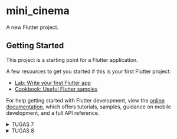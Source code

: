 # mini_cinema

A new Flutter project.

## Getting Started

This project is a starting point for a Flutter application.

A few resources to get you started if this is your first Flutter project:

- [Lab: Write your first Flutter app](https://docs.flutter.dev/get-started/codelab)
- [Cookbook: Useful Flutter samples](https://docs.flutter.dev/cookbook)

For help getting started with Flutter development, view the
[online documentation](https://docs.flutter.dev/), which offers tutorials,
samples, guidance on mobile development, and a full API reference.

<details>
<summary>TUGAS 7</summary>

<h1>Perbedaan Stateless dan Stateful Widget dalam Pengembangan Aplikasi Flutter</h1>

Perbedaan utama antara stateless dan stateful widget di Flutter adalah `Stateless Widget` merupakan widget yang tidak akan pernah berubah (widget statis). Stateless Widget merupakan widget yang di-build hanya dengan konfigurasi yang telah diinisiasi sejak awal. Sebaliknya, `Stateful Widget` merupakan widget yang dapat berubah-ubah secara dinamis. Ini berarti widget ini dapat merubah tampilannya sesuai response dari events yang dipicu baik dari interaksi user maupun adanya variabel atau nilai baru yang didapat.

<h1>Widget yang Digunakan untuk Menyelesaikan Tugas 7 serta Fungsi</h1>

- `MyApp`: Widget yang merupakan root dari aplikasi Flutter. Widget ini mengembalikan sebuah `MaterialApp` yang menyediakan fitur-fitur dasar dari Material Design, seperti tema, navigasi, dan gesture.
- `MyHomePage`: Widget yang merupakan halaman utama dari aplikasi. Widget ini mengembalikan sebuah `Scaffold` yang menyediakan struktur layout dasar untuk aplikasi, seperti app bar, body, dan floating action button.
- `SingleChildScrollView`: Widget yang menyediakan kemampuan untuk melakukan scroll pada konten yang melebihi ukuran layar. Widget ini membungkus `Padding` yang berisi `Column`.
- `Padding`: Widget yang memberikan jarak antara widget dengan widget lainnya. Widget ini digunakan untuk memberikan jarak antara tepi layar dengan konten, serta antara judul dengan grid layout.
- `Column`: Widget yang menampilkan widget-widget lainnya secara vertikal. Widget ini digunakan untuk menampilkan judul dan grid layout.
- `Text`: Widget yang menampilkan teks dengan berbagai atribut, seperti alignment, style, dan font. Widget ini digunakan untuk menampilkan judul "Pony Pocket".
- `GridView.count`: Widget yang menampilkan widget-widget lainnya dalam bentuk grid dengan jumlah kolom yang ditentukan. Widget ini digunakan untuk menampilkan tiga tombol sederhana dengan ikon dan teks.
- `ShopCard`: Widget yang menampilkan sebuah `Material` dengan `InkWell` dan `Container`. Widget ini digunakan untuk menampilkan setiap item pada grid layout dengan warna, ikon, dan teks yang sesuai.
- `Material`: Widget yang memberikan efek visual Material Design pada widget lainnya, seperti elevasi, warna, dan bentuk. Widget ini digunakan untuk memberikan warna pada setiap item pada grid layout.
- `InkWell`: Widget yang memberikan efek visual dan gesture pada widget lainnya, seperti splash dan highlight. Widget ini digunakan untuk memberikan respons ketika setiap item pada grid layout ditekan.
- `Container`: Widget yang menyediakan berbagai kemampuan untuk mengatur widget lainnya, seperti padding, alignment, dan decoration. Widget ini digunakan untuk menampilkan ikon dan teks pada setiap item pada grid layout.
- `Center`: Widget yang menempatkan widget lainnya di tengah-tengah. Widget ini digunakan untuk menempatkan `Column` yang berisi ikon dan teks pada setiap item pada grid layout.
- `Icon`: Widget yang menampilkan ikon dengan berbagai atribut, seperti warna, ukuran, dan jenis. Widget ini digunakan untuk menampilkan ikon pada setiap item pada grid layout.

<h1>Step-by-Step Mengimplementasikan Tugas</h1>

Langkah pertama, saya membuat direktori `mini_cinema` untuk menyimpan proyek flutter. Selanjutnya, saya generate proyek flutter baru dengan command `flutter create mini_cinema`. Setelah itu, saya membuat file baru bernama `menu.dart` pada `mini_cinema/lib` dan melakukan import package `import 'package:flutter/material.dart';`. Dari file `main.dart` saya memindahkan `class MyHomePage` dan `class _MyHomePageState` ke file `menu.dart`. Selanjutnya, saya menambahkan import `import 'package:mini_cinema/menu.dart';`.

Setelah itu, saya mengubah sifat widget halaman menu menjadi stateless. Pada file `main.dart`, saya mengganti `home: const MyHomePage(title: 'Flutter Demo Home Page')` menjadi `home: MyHomePage()`. Selanjutnya, pada `menu.dart` saya mengubah sifat widget halaman dari stateful menjadi stateless dan menambahkan widget-widget seperti teks dan card sebagai berikut.

```dart
import 'package:flutter/material.dart';

class MyHomePage extends StatelessWidget {
    MyHomePage({Key? key}) : super(key: key);
    final List<ShopItem> items = [
    ShopItem("Lihat Item", Icons.checklist, Color.fromARGB(255, 246, 141, 134)),
    ShopItem("Tambah Item", Icons.add_shopping_cart, Color.fromARGB(255, 229, 126, 103)),
    ShopItem("Logout", Icons.logout, Color.fromARGB(255, 184, 121, 113)),
];

    @override
    Widget build(BuildContext context) {
      return Scaffold(
            appBar: AppBar(
              title: const Text(
                'Mini Cinema',
              ),
            ),
            body: SingleChildScrollView(
              // Widget wrapper yang dapat discroll
              child: Padding(
                padding: const EdgeInsets.all(10.0), // Set padding dari halaman
                child: Column(
                  // Widget untuk menampilkan children secara vertikal
                  children: <Widget>[
                    const Padding(
                      padding: EdgeInsets.only(top: 10.0, bottom: 10.0),
                      // Widget Text untuk menampilkan tulisan dengan alignment center dan style yang sesuai
                      child: Text(
                        'Mini Cinema', // Text yang menandakan toko
                        textAlign: TextAlign.center,
                        style: TextStyle(
                          fontSize: 30,
                          fontWeight: FontWeight.bold,
                        ),
                      ),
                    ),
                    // Grid layout
                    GridView.count(
                      // Container pada card kita.
                      primary: true,
                      padding: const EdgeInsets.all(20),
                      crossAxisSpacing: 10,
                      mainAxisSpacing: 10,
                      crossAxisCount: 3,
                      shrinkWrap: true,
                      children: items.map((ShopItem item) {
                        // Iterasi untuk setiap item
                        return ShopCard(item);
                      }).toList(),
                    ),
                  ],
                ),
              ),
            ),
          );
        }
      }

      class ShopItem {
        final String name;
        final IconData icon;
        final Color color;
        ShopItem(this.name, this.icon, this.color);
      }

      class ShopCard extends StatelessWidget {
        final ShopItem item;

        const ShopCard(this.item, {super.key}); // Constructor

        @override
        Widget build(BuildContext context) {
          return Material(
            color: item.color,
            child: InkWell(
              // Area responsive terhadap sentuhan
              onTap: () {
                // Memunculkan SnackBar ketika diklik
                ScaffoldMessenger.of(context)
                  ..hideCurrentSnackBar()
                  ..showSnackBar(SnackBar(
                      content: Text("Kamu telah menekan tombol ${item.name}!")));
              },
              child: Container(
                // Container untuk menyimpan Icon dan Text
                padding: const EdgeInsets.all(8),
                child: Center(
                  child: Column(
                    mainAxisAlignment: MainAxisAlignment.center,
                    children: [
                      Icon(
                        item.icon,
                        color: Colors.white,
                        size: 30.0,
                      ),
                      const Padding(padding: EdgeInsets.all(3)),
                      Text(
                        item.name,
                        textAlign: TextAlign.center,
                        style: const TextStyle(color: Colors.white),
                      ),
                    ],
                  ),
                ),
              ),
            ),
          );
        }
      }
```

<h2>Bonus</h2>
Mengimplementasikan warna-warna yang berbeda untuk setiap tombol (Lihat Item, Tambah Item, dan Logout).

[![Screenshot-2023-11-08-at-09-13-15.png](https://i.ibb.co/zPwpZWB/Screenshot-2023-11-08-at-09-13-15.png)](https://ibb.co/KVHdWcf)

</details>


<details>
<summary>TUGAS 8</summary>

<h1>Perbedaan Navigator.push() dan Navigator.pushReplacement() beserta Contoh</h1>

Perbedaan utama antara Navigator.push() dan Navigator.pushReplacement() terletak pada pengelolaan stack route yang dikelola oleh Navigator dalam Flutter. `Navigator.push()` menambahkan suatu route ke dalam stack route yang dikelola oleh Navigator. Route yang ditambahkan akan berada di atas stack, sehingga menjadi route yang sedang ditampilkan kepada pengguna. Stack akan terus bertambah seiring pengguna menavigasi ke route baru. Sementara, `Navigator.pushReplacement()` menghapus route yang sedang ditampilkan kepada pengguna dan menggantinya dengan suatu route baru. Aplikasi berpindah dari route yang sedang ditampilkan ke route yang diberikan. Route lama pada atas stack digantikan secara langsung oleh route baru tanpa mengubah kondisi elemen stack yang berada di bawahnya.

Contoh penggunaan bergantung pada kebutuhan aplikasi dan alur navigasi yang diinginkan.
Contoh `Navigator.push()` :
```java
    if (item.name == "Add Item") {
        Navigator.push(context,
            MaterialPageRoute(builder: (context) => const ShopFormPage()));
    }
```
Contoh `Navigator.pushReplacement()` :
```java
    onTap: () {
        Navigator.pushReplacement(
        context,
        MaterialPageRoute(
            builder: (context) => MyHomePage(),
        ));
    },
```

<h1>Layout Widget pada Flutter dan Konteks Penggunaannya</h1>

`Single-child layout widgets`
- Align : Mengatur posisi dan ukuran child dalam parent widget, cocok untuk menempatkan widget dengan parameter seperti alignment.
- Center : Memusatkan child di tengah parent widget, digunakan untuk memusatkan widget child.
- Container : Menyatukan widget-widget untuk penempatan dan penentuan ukuran, ideal untuk mengelola ukuran, dekorasi, dan penataan widget.
- Padding : Menambahkan jarak tepi pada child sesuai dengan padding yang diberikan, berguna untuk memberikan ruang kosong di sekitar child widget.
- Baseline : Menempatkan child berdasarkan garis dasar (baseline) dari child tersebut, berguna untuk mengatur posisi elemen berdasarkan baseline.

`Multi-child layout widgets`
- Column : Menyusun daftar child widget secara vertikal, digunakan untuk menyusun widget dalam kolom.
- Row : Menyusun daftar child widget secara horizontal, berguna untuk menyusun widget dalam baris.
- Stack : Menumpuk beberapa child di atas satu sama lain, digunakan untuk menata widget secara tumpukan.
- ListView : Daftar linier yang dapat di-scroll, ideal untuk menampilkan daftar item panjang.
- Table : Menampilkan widget dalam bentuk baris dan kolom, berguna untuk menyusun widget dalam tata letak tabel.

` Sliver widgets`
- CupertinoSliverNavigationBar : Navigation bar gaya iOS dengan judul besar, digunakan untuk membuat navigation bar iOS khusus.
- CustomScrollView : ScrollView dengan efek scroll kustom, ideal untuk menciptakan efek scroll yang disesuaikan dan kompleks.
- SliverAppBar : App bar desain material yang terintegrasi dengan CustomScrollView, digunakan untuk membuat app bar berinteraksi dengan efek scroll kustom.

<h1>Elemen Input pada Form yang dipakai pada Tugas 7</h1>

Pada tugas ini, saya menggunakan elemen input berupa `TextFormField` untuk nama item (String), jumlah (int), dan deskripsi (String). Setiap elemen input memiliki fungsi onChanged untuk meng-update variabel terkait saat terjadi perubahan, serta validator untuk memastikan input tidak kosong dan sesuai dengan format yang diinginkan. Selain itu, saya juga menggunakan widget `Form`  sebagai wadah bagi beberapa input field widget.

<h1>Penerapan Clean Architecture pada Aplikasi Flutter</h1>

Penerapan `Clean Architecture` pada aplikasi Flutter melibatkan organisasi proyek menjadi beberapa modul yang sesuai dengan prinsip Clean Architecture. Berikut adalah langkah-langkah umum untuk menerapkan Clean Architecture pada aplikasi Flutter :
- Modularisasi : Membagi proyek menjadi modul terpisah untuk Lapisan Data, Lapisan Presentasi, dan Lapisan Domain guna mempermudah pemeliharaan dan pengembangan.
- Lapisan Data : Implementasikan sumber data dan gunakan pola Repository untuk mengelola akses data tanpa ketergantungan pada lapisan presentasi atau domain.
- Lapisan Domain : Definisikan entities dan use cases yang mencakup logika bisnis inti aplikasi, tanpa tergantung pada lapisan presentasi atau data.
- Lapisan Presentasi : Terapkan state management dan UI di lapisan presentasi, yang hanya bergantung pada lapisan domain untuk menjembatani antara UI dan logika bisnis.
- Dependency Injection : Gunakan Dependency Injection untuk mengelola ketergantungan antar modul dan menyediakan fleksibilitas dalam penggantian implementasi.
- Unit Test : Implementasikan unit test untuk setiap use case di lapisan domain untuk memastikan kestabilan dan kebenaran logika bisnis.
- Integrasi dengan Framework: Hubungkan lapisan presentasi dengan Flutter, fokus pada tampilan dan interaksi pengguna, tanpa mencampuradukkan logika bisnis.
- Penggunaan Libraries: Pertimbangkan penggunaan library eksternal yang mendukung prinsip Clean Architecture, seperti Dio untuk akses HTTP atau Moor untuk database lokal, untuk memperkuat implementasi tanpa mengorbankan struktur modular.

<h1>Step-by-Step Mengimplementasikan Tugas</h1>
<h2>Membuat Halaman Formulir Tambah Item Baru dan Elemen Input</h2>

Langkah pertama yang saya lakukan yaitu membuat berkas baru bernama `minicinema_form.dart` dalam direktori screens. Selanjutnya saya membuat variabel `_formKey` dan menambahkannya ke dalam atribut key milik widget Form yang akan berfungsi sebagai handler dari form state, validasi form, dan penyimpanan form. Kemudian, saya implementasikan elemen input berupa `TextFormField` untuk menerima input nama item, jumlah, dan deskripsi. Untuk mengatur tata letak elemen input dan validasi input serta tampilkan pesan kesalahan jika tidak valid, digunakan `Padding` dan `Column`.

```dart
import 'package:flutter/material.dart';
import 'package:mini_cinema/widgets/left_drawer.dart';
import 'package:mini_cinema/widgets/minicinema_card.dart';

List<Items> items = [];

class ShopFormPage extends StatefulWidget {
    const ShopFormPage({super.key});

    @override
    State<ShopFormPage> createState() => _ShopFormPageState();
}

class _ShopFormPageState extends State<ShopFormPage> {
  final _formKey = GlobalKey<FormState>();
  String _name = "";
  int _amount = 0;
  String _description = "";

    @override
    Widget build(BuildContext context) {
      return Scaffold(
        appBar: AppBar(
          title: const Center(
            child: Text(
              'Add Item Form',
            ),
          ),
          backgroundColor: const Color.fromARGB(255, 170, 71, 68),
          foregroundColor: Colors.white,
        ),
        // TODO: Tambahkan drawer yang sudah dibuat di sini
        drawer: const LeftDrawer(),
        body: Form(
          key: _formKey,
          child: SingleChildScrollView(
            child: Column(
              
              crossAxisAlignment: CrossAxisAlignment.start,
              children: [
                Padding(
                  padding: const EdgeInsets.all(8.0),
                  child: TextFormField(
                    decoration: InputDecoration(
                      hintText: "Item Name",
                      labelText: "Item Name",
                      border: OutlineInputBorder(
                        borderRadius: BorderRadius.circular(5.0),
                      ),
                    ),
                    onChanged: (String? value) {
                      setState(() {
                        _name = value!;
                      });
                    },
                    validator: (String? value) {
                      if (value == null || value.isEmpty) {
                        return "Name cannot be empty!";
                      }
                      return null;
                    },
                  ),
                ),
                Padding(
                  padding: const EdgeInsets.all(8.0),
                  child: TextFormField(
                    decoration: InputDecoration(
                      hintText: "Amount",
                      labelText: "Amount",
                      border: OutlineInputBorder(
                        borderRadius: BorderRadius.circular(5.0),
                      ),
                    ),
                    // TODO: Tambahkan variabel yang sesuai
                    onChanged: (String? value) {
                      setState(() {
                        _amount = int.parse(value!);
                      });
                    },
                    validator: (String? value) {
                      if (value == null || value.isEmpty) {
                        return "Amount cannot be empty!";
                      }
                      if (int.tryParse(value) == null) {
                        return "Amount must be number!";
                      }
                      return null;
                    },
                  ),
                ),
                Padding(
                  padding: const EdgeInsets.all(8.0),
                  child: TextFormField(
                    decoration: InputDecoration(
                      hintText: "Description",
                      labelText: "Description",
                      border: OutlineInputBorder(
                        borderRadius: BorderRadius.circular(5.0),
                      ),
                    ),
                    onChanged: (String? value) {
                      setState(() {
                        // TODO: Tambahkan variabel yang sesuai
                        _description = value!;
                      });
                    },
                    validator: (String? value) {
                      if (value == null || value.isEmpty) {
                        return "Description cannot be empty!";
                      }
                      return null;
                    },
                  ),
                ),
                Align(
                  alignment: Alignment.bottomCenter,
                  child: Padding(
                    padding: const EdgeInsets.all(8.0),
                    child: ElevatedButton(
                      style: ButtonStyle(
                        backgroundColor:
                            MaterialStateProperty.all(const Color.fromARGB(255, 181, 65, 63)),
                      ),
                      onPressed: () {
                        
                        if (_formKey.currentState!.validate()) {

                        items.add(Items(
                          name: _name,
                          amount: _amount,
                          description: _description,
                        ));

                          showDialog(
                            context: context,
                            builder: (context) {
                              return AlertDialog(
                                title: const Text('Item successfully saved'),
                                content: SingleChildScrollView(
                                  child: Column(
                                    crossAxisAlignment:
                                        CrossAxisAlignment.start,
                                    children: [
                                      // TODO: Munculkan value-value lainnya
                                      Text('Name: $_name'),
                                      Text('Amount: $_amount'),
                                      Text('Description: $_description'),
                                    ],
                                  ),
                                ),
                                actions: [
                                  TextButton(
                                    child: const Text('OK'),
                                    onPressed: () {
                                      Navigator.pop(context);
                                    },
                                  ),
                                ],
                              );
                            },
                          );
                           _formKey.currentState!.reset();
                        }
            
                      },
                      child: const Text(
                        "Save",
                        style: TextStyle(color: Colors.white),
                      ),
                    ),
                  ),
                ),
              ]      
            ),
          ),
        ),
      );
    }
}
```

Kemudian, untuk mengarahkan pengguna ke halaman form tambah item baru ketika menekan tombol Add Item pada halaman utama, saya menggunakan `Navigator.push()` seperti kode berikut.

```dart
if (item.name == "Add Item") {
  Navigator.push(
    context,
    MaterialPageRoute(
      builder: (context) => const ShopFormPage(),
    ),
  );
}
```

<h2>Memunculkan data sesuai isi dari formulir yang diisi dalam sebuah pop-up</h2>

Langkah yang saya lakukan yaitu menambahkan fungsi `showDialog()` pada bagian `onPressed()` dan munculkan widget `AlertDialog` pada fungsi tersebut. Kemudian, saya juga menambahkan fungsi untuk reset form dengan kode `_formKey.currentState!.reset();`
```dart
child: ElevatedButton(
  style: ButtonStyle(
    backgroundColor: MaterialStateProperty.all(const Color.fromARGB(255, 181, 65, 63)),
  ),
  onPressed: () {
    if (_formKey.currentState!.validate()) {
      items.add(
        Items(
          name: _name,
          amount: _amount,
          description: _description,
        ),
      );

      showDialog(
        context: context,
        builder: (context) {
          return AlertDialog(
            title: const Text('Item successfully saved'),
            content: SingleChildScrollView(
              child: Column(
                crossAxisAlignment: CrossAxisAlignment.start,
                children: [
                  // TODO: Munculkan value-value lainnya
                  Text('Name: $_name'),
                  Text('Amount: $_amount'),
                  Text('Description: $_description'),
                ],
              ),
            ),
            actions: [
              TextButton(
                child: const Text('OK'),
                onPressed: () {
                  Navigator.pop(context);
                },
              ),
            ],
          );
        },
      );
      _formKey.currentState!.reset();
    }
  },
  child: const Text(
    "Save",
    style: TextStyle(color: Colors.white),
  ),
),
```
 
<h2>Membuat sebuah drawer pada aplikasi</h2>

Pertama, saya membuat berkas baru bernama `left_drawer.dart` dalam direktori widgets. Lalu saya menambahkan kode untuk membuat drawer menu dengan navigasi ke halaman `MyHomePage`, `ShopFormPage`, dan `ShowItem`
```dart
import 'package:flutter/material.dart';
import 'package:mini_cinema/screens/menu.dart';
import 'package:mini_cinema/screens/minicinema_form.dart';
import 'package:mini_cinema/screens/minicinema_show.dart';

class LeftDrawer extends StatelessWidget {
  const LeftDrawer({super.key});

  @override
  Widget build(BuildContext context) {
    return Drawer(
      child: ListView(
        children: [
          const DrawerHeader(
            decoration: BoxDecoration(
              color: Color.fromARGB(255, 199, 139, 107),
            ),
            child: Column(
              children: [
                Text(
                  'Mini Cinema',
                    textAlign: TextAlign.center,
                    style: TextStyle(
                      fontSize: 30,
                      fontWeight: FontWeight.bold,
                      color: Colors.white,
                    ),
                ),
                Padding(padding: EdgeInsets.all(10)),
                Text("Experience the magic of cinema, anytime, anywhere!",
                    style: TextStyle(
                      fontSize: 15,
                      color: Colors.white,
                      fontWeight: FontWeight.normal,
                    ),
                  textAlign: TextAlign.center,
                ),
              ],
            ),
          ),
          ListTile(
            leading: const Icon(Icons.home_outlined),
            title: const Text('Main page'),
            // Bagian redirection ke MyHomePage
            onTap: () {
              Navigator.pushReplacement(
                context,
                MaterialPageRoute(
                  builder: (context) => MyHomePage(),
                )
              );
            },
          ),
          ListTile(
            leading: const Icon(Icons.add_shopping_cart),
            title: const Text('Add Item'),
            // Bagian redirection ke ShopFormPage (routing ke ShopFormPage)
            onTap: () {
              Navigator.push(
                context,
                MaterialPageRoute(
                  builder: (context) => const ShopFormPage(),
                ),
              );
            },
          ),
          ListTile(
            leading: const Icon(Icons.add_shopping_cart),
            title: const Text('Show Item'),
            onTap: () {
              Navigator.push(
                context,
                MaterialPageRoute(
                  builder: (context) => const ShowItem(),
                )
              );
            },
          ),
        ],
      ),
    );
  }
}
```

<h2>Bonus</h2

Langkah pertama, saya membuat berkas `minicinema_show.dart` pada direktori screens. Kemudian, saya 
membuat kode yang menampilkan daftar item dalam bentuk `ListView`. Daftar item dibangun menggunakan `ListView.builder`. Setiap item direpresentasikan oleh `ListTile` yang menampilkan nama, jumlah, dan deskripsi item.

```dart
import 'package:flutter/material.dart';
import 'package:mini_cinema/widgets/left_drawer.dart';
import 'package:mini_cinema/screens/minicinema_form.dart';

class ShowItem extends StatefulWidget {
  const ShowItem({super.key});

  @override
  State<StatefulWidget> createState() => _ShowItemPage();
}

// The corresponding State class for the 'ShowItem' screen.
class _ShowItemPage extends State<ShowItem> {
  @override
  Widget build(BuildContext context) {
    return Scaffold(
      appBar: AppBar(
        title: const Text('Items'),
        backgroundColor: const Color.fromARGB(255, 191, 52, 52),
        foregroundColor: Colors.white,
      ),

      // Including the LeftDrawer widget for navigation.
      drawer: const LeftDrawer(),

      // Building a ListView of items with a ListTile for each item.
      body: ListView.builder(
        itemCount: items.length,
        itemBuilder: (context, index) {
          return ListTile(
            title: Text(items[index].name),
            subtitle: Text(
                "Amount: ${items[index].amount} \nDescription: ${items[index].description}"),
            onTap: () {
              // Action to be performed when a list item is tapped.
            },
          );
        },
      ),
    );
  }
}
```

Untuk mengarahkan pengguna ke halaman tersebut jika menekan tombol Show Item pada halaman utama atau drawer, saya menambahkan kode berikut pada `left_drawer.dart` dan `minicinema_card.dart`

Pada `left_drawer.dart` : 
```dart
ListTile(
  leading: const Icon(Icons.add_shopping_cart),
  title: const Text('Show Item'),
  onTap: () {
    Navigator.push(
      context,
      MaterialPageRoute(
        builder: (context) => const ShowItem(),
      ),
    );
  },
),
```

Pada `minicinema_card.dart` :
```dart
if (item.name == "Show Item") {
  Navigator.push(
    context,
    MaterialPageRoute(
      builder: (context) => const ShowItem(),
    ),
  );
}
```

</details>

